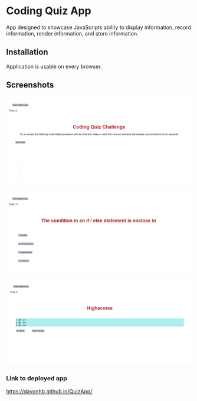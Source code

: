 # Coding Quiz App

App designed to showcase JavaScripts ability to display information, record information, render information, and store information.

## Installation

Application is usable on every browser.

## Screenshots 

![Screenshot](./assets/images/quiz.png)

![Screenshot](./assets/images/quiza.png)

![Screenshot](./assets/images/hs.png)

### Link to deployed app

https://davonhb.github.io/QuizApp/